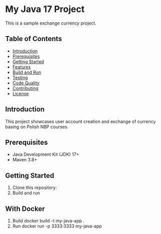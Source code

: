# My Java 17 Project

This is a sample exchange currency project.

## Table of Contents

- [Introduction](#introduction)
- [Prerequisites](#prerequisites)
- [Getting Started](#getting-started)
- [Features](#features)
- [Build and Run](#build-and-run)
- [Testing](#testing)
- [Code Quality](#code-quality)
- [Contributing](#contributing)
- [License](#license)

## Introduction

This project showcases user account creation and exchange of currency basing on Polish NBP courses.

## Prerequisites

- Java Development Kit (JDK) 17+
- Maven 3.8+

## Getting Started

1. Clone this repository:
2. Build and run

## With Docker
1. Build
   docker build -t my-java-app .
2. Run
   docker run -p 3333:3333 my-java-app
